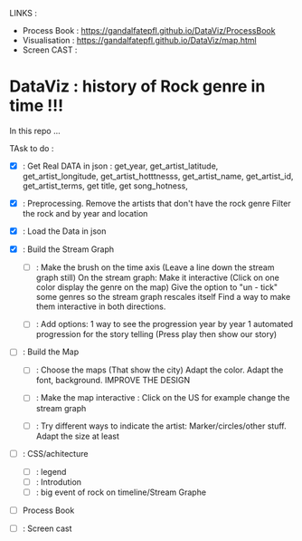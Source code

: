 LINKS : 
  - Process Book : https://gandalfatepfl.github.io/DataViz/ProcessBook
  - Visualisation  :  https://gandalfatepfl.github.io/DataViz/map.html
  - Screen CAST : 
  
# DataViz : history of Rock genre in time !!!

In this repo ...



TAsk to do : 

- [X] : Get Real DATA in json  : 
        get_year,
        get_artist_latitude,
        get_artist_longitude,
        get_artist_hotttnesss,
        get_artist_name,
        get_artist_id,
        get_artist_terms,
        get title,
        get song_hotness,
        
- [x] : Preprocessing. Remove the artists that don't have the rock genre 
                       Filter the rock and by year and location 
                       
- [x] : Load the Data in json
- [x] : Build the Stream Graph

  - [ ] : Make the brush on the time axis (Leave a line down the stream graph still) 
          On the stream graph:
          Make it interactive (Click on one color display the genre on the map)
          Give the option to "un - tick" some genres so the stream graph rescales itself 
          Find a way to make them interactive in both directions.
          
  - [ ] : Add options: 1 way to see the progression year by year 
                       1 automated progression for the story telling (Press play then show our story) 
                       
- [ ] : Build the Map
    
    - [ ] : Choose the maps (That show the city) Adapt the color. Adapt the font, background. IMPROVE THE DESIGN 
    - [ ] : Make the map interactive : Click on the US for example change the stream graph 
    - [ ] : Try different ways to indicate the artist: Marker/circles/other stuff. Adapt the size at least 


- [ ] : CSS/achitecture
  - [ ] : legend
  - [ ] : Introdution
  - [ ] : big event of rock on timeline/Stream Graphe

- [ ] Process Book

- [ ] : Screen cast






